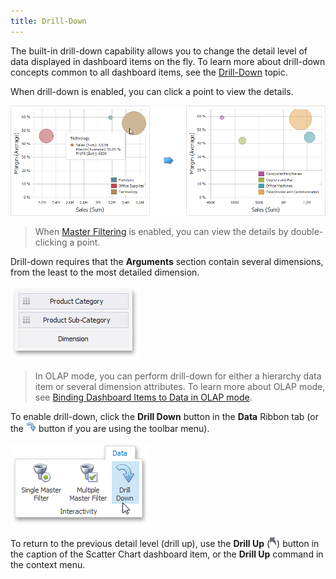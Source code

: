 ```yaml
---
title: Drill-Down
---
```

The built-in drill-down capability allows you to change the detail level of data displayed in dashboard items on the fly. To learn more about drill-down concepts common to all dashboard items, see the [Drill-Down](../../../../../../dashboard-for-desktop/articles/dashboard-designer/interactivity/drill-down.md) topic.

When drill-down is enabled, you can click a point to view the details.

![ScatterChart_DrillDown](../../../../../images/Img120198.png)

> When [Master Filtering](../../../../../../dashboard-for-desktop/articles/dashboard-designer/interactivity/master-filtering.md) is enabled, you can view the details by double-clicking a point.

Drill-down requires that the **Arguments** section contain several dimensions, from the least to the most detailed dimension.

![ScatterChart_DrillDownArguments](../../../../../images/Img120199.png)

> In OLAP mode, you can perform drill-down for either a hierarchy data item or several dimension attributes. To learn more about OLAP mode, see [Binding Dashboard Items to Data in OLAP mode](../../../../../../dashboard-for-desktop/articles/dashboard-designer/binding-dashboard-items-to-data/binding-dashboard-items-to-data-in-olap-mode.md).

To enable drill-down, click the **Drill Down** button in the **Data** Ribbon tab (or the ![DataShaping_Interactivity_DrillDown_Toolbar](../../../../../images/Img19513.png) button if you are using the toolbar menu).

![Chart_Interactivity_DrillDown_Ribbon](../../../../../images/Img21872.png)

To return to the previous detail level (drill up), use the **Drill Up** (![DrillDown_DrillUpArrow](../../../../../images/Img18627.png)) button in the caption of the Scatter Chart dashboard item, or the **Drill Up** command in the context menu.
